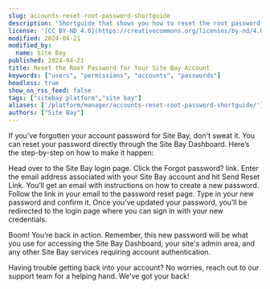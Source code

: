 ```yaml
---
slug: accounts-reset-root-password-shortguide
description: 'Shortguide that shows you how to reset the root password for a Site Bay account.'
license: '[CC BY-ND 4.0](https://creativecommons.org/licenses/by-nd/4.0)'
modified: 2024-04-21
modified_by:
  name: Site Bay
published: 2024-04-21
title: Reset the Root Password for Your Site Bay Account
keywords: ["users", "permissions", "accounts", "passwords"]
headless: true
show_on_rss_feed: false
tags: ["sitebay platform","site bay"]
aliases: ['/platform/manager/accounts-reset-root-password-shortguide/']
authors: ["Site Bay"]
---
```


If you've forgotten your account password for Site Bay, don't sweat it. You can reset your password directly through the Site Bay Dashboard. Here’s the step-by-step on how to make it happen:

Head over to the Site Bay login page.
Click the Forgot password? link.
Enter the email address associated with your Site Bay account and hit Send Reset Link. You’ll get an email with instructions on how to create a new password.
Follow the link in your email to the password reset page.
Type in your new password and confirm it.
Once you’ve updated your password, you’ll be redirected to the login page where you can sign in with your new credentials.

Boom! You’re back in action. Remember, this new password will be what you use for accessing the Site Bay Dashboard, your site's admin area, and any other Site Bay services requiring account authentication.

Having trouble getting back into your account? No worries, reach out to our support team for a helping hand. We've got your back!